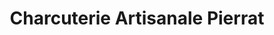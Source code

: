 ---
title: "Charcuterie Artisanale Pierrat"
url: /le-tholy/charcuterie-artisanale-pierrat/
shop: charcuterie
---